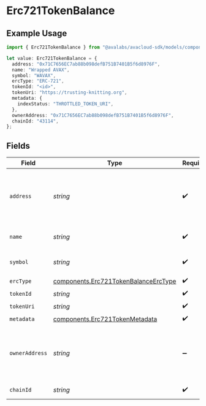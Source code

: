 # Erc721TokenBalance

## Example Usage

```typescript
import { Erc721TokenBalance } from "@avalabs/avacloud-sdk/models/components";

let value: Erc721TokenBalance = {
  address: "0x71C7656EC7ab88b098defB751B7401B5f6d8976F",
  name: "Wrapped AVAX",
  symbol: "WAVAX",
  ercType: "ERC-721",
  tokenId: "<id>",
  tokenUri: "https://trusting-knitting.org",
  metadata: {
    indexStatus: "THROTTLED_TOKEN_URI",
  },
  ownerAddress: "0x71C7656EC7ab88b098defB751B7401B5f6d8976F",
  chainId: "43114",
};
```

## Fields

| Field                                                                                        | Type                                                                                         | Required                                                                                     | Description                                                                                  | Example                                                                                      |
| -------------------------------------------------------------------------------------------- | -------------------------------------------------------------------------------------------- | -------------------------------------------------------------------------------------------- | -------------------------------------------------------------------------------------------- | -------------------------------------------------------------------------------------------- |
| `address`                                                                                    | *string*                                                                                     | :heavy_check_mark:                                                                           | A wallet or contract address in mixed-case checksum encoding.                                | 0x71C7656EC7ab88b098defB751B7401B5f6d8976F                                                   |
| `name`                                                                                       | *string*                                                                                     | :heavy_check_mark:                                                                           | The contract name.                                                                           | Wrapped AVAX                                                                                 |
| `symbol`                                                                                     | *string*                                                                                     | :heavy_check_mark:                                                                           | The contract symbol.                                                                         | WAVAX                                                                                        |
| `ercType`                                                                                    | [components.Erc721TokenBalanceErcType](../../models/components/erc721tokenbalanceerctype.md) | :heavy_check_mark:                                                                           | N/A                                                                                          |                                                                                              |
| `tokenId`                                                                                    | *string*                                                                                     | :heavy_check_mark:                                                                           | N/A                                                                                          |                                                                                              |
| `tokenUri`                                                                                   | *string*                                                                                     | :heavy_check_mark:                                                                           | N/A                                                                                          |                                                                                              |
| `metadata`                                                                                   | [components.Erc721TokenMetadata](../../models/components/erc721tokenmetadata.md)             | :heavy_check_mark:                                                                           | N/A                                                                                          |                                                                                              |
| `ownerAddress`                                                                               | *string*                                                                                     | :heavy_minus_sign:                                                                           | A wallet or contract address in mixed-case checksum encoding.                                | 0x71C7656EC7ab88b098defB751B7401B5f6d8976F                                                   |
| `chainId`                                                                                    | *string*                                                                                     | :heavy_check_mark:                                                                           | The evm chain id.                                                                            | 43114                                                                                        |